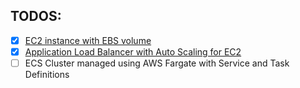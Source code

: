 ## TODOS:

- [x] [EC2 instance with EBS volume](https://github.com/MridulDhiman/remote-code-execution-engine/tree/main/terraform)
- [x] [Application Load Balancer with Auto Scaling for EC2](https://github.com/MridulDhiman/aws.tf/tree/main/tf-ec2-lb-asg)
- [ ] ECS Cluster managed using AWS Fargate with Service and Task Definitions